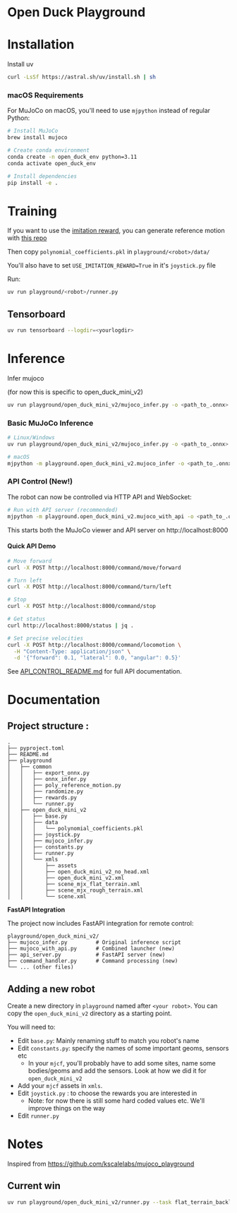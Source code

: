 # Open Duck Playground

# Installation 

Install uv

```bash
curl -LsSf https://astral.sh/uv/install.sh | sh
```

### macOS Requirements
For MuJoCo on macOS, you'll need to use `mjpython` instead of regular Python:

```bash
# Install MuJoCo
brew install mujoco

# Create conda environment
conda create -n open_duck_env python=3.11
conda activate open_duck_env

# Install dependencies
pip install -e .
```

# Training

If you want to use the [imitation reward](https://la.disneyresearch.com/wp-content/uploads/BD_X_paper.pdf), you can generate reference motion with [this repo](https://github.com/apirrone/Open_Duck_reference_motion_generator)

Then copy `polynomial_coefficients.pkl` in `playground/<robot>/data/`

You'll also have to set `USE_IMITATION_REWARD=True` in it's `joystick.py` file

Run: 

```bash
uv run playground/<robot>/runner.py 
```

## Tensorboard

```bash
uv run tensorboard --logdir=<yourlogdir>
```

# Inference 

Infer mujoco

(for now this is specific to open_duck_mini_v2)

```bash
uv run playground/open_duck_mini_v2/mujoco_infer.py -o <path_to_.onnx>
```

### Basic MuJoCo Inference
```bash
# Linux/Windows
uv run playground/open_duck_mini_v2/mujoco_infer.py -o <path_to_.onnx>

# macOS
mjpython -m playground.open_duck_mini_v2.mujoco_infer -o <path_to_.onnx>
```

### API Control (New!)
The robot can now be controlled via HTTP API and WebSocket:

```bash
# Run with API server (recommended)
mjpython -m playground.open_duck_mini_v2.mujoco_with_api -o <path_to_.onnx>
```

This starts both the MuJoCo viewer and API server on http://localhost:8000

#### Quick API Demo
```bash
# Move forward
curl -X POST http://localhost:8000/command/move/forward

# Turn left
curl -X POST http://localhost:8000/command/turn/left

# Stop
curl -X POST http://localhost:8000/command/stop

# Get status
curl http://localhost:8000/status | jq .

# Set precise velocities
curl -X POST http://localhost:8000/command/locomotion \
  -H "Content-Type: application/json" \
  -d '{"forward": 0.1, "lateral": 0.0, "angular": 0.5}'
```

See [API_CONTROL_README.md](API_CONTROL_README.md) for full API documentation.

# Documentation

## Project structure : 

```
.
├── pyproject.toml
├── README.md
├── playground
│   ├── common
│   │   ├── export_onnx.py
│   │   ├── onnx_infer.py
│   │   ├── poly_reference_motion.py
│   │   ├── randomize.py
│   │   ├── rewards.py
│   │   └── runner.py
│   ├── open_duck_mini_v2
│   │   ├── base.py
│   │   ├── data
│   │   │   └── polynomial_coefficients.pkl
│   │   ├── joystick.py
│   │   ├── mujoco_infer.py
│   │   ├── constants.py
│   │   ├── runner.py
│   │   └── xmls
│   │       ├── assets
│   │       ├── open_duck_mini_v2_no_head.xml
│   │       ├── open_duck_mini_v2.xml
│   │       ├── scene_mjx_flat_terrain.xml
│   │       ├── scene_mjx_rough_terrain.xml
│   │       └── scene.xml
```

**FastAPI Integration**

The project now includes FastAPI integration for remote control:

```
playground/open_duck_mini_v2/
├── mujoco_infer.py         # Original inference script
├── mujoco_with_api.py      # Combined launcher (new)
├── api_server.py           # FastAPI server (new)
├── command_handler.py      # Command processing (new)
└── ... (other files)
```

## Adding a new robot

Create a new directory in `playground` named after `<your robot>`. You can copy the `open_duck_mini_v2` directory as a starting point.

You will need to:
- Edit `base.py`: Mainly renaming stuff to match you robot's name
- Edit `constants.py`: specify the names of some important geoms, sensors etc
  - In your `mjcf`, you'll probably have to add some sites, name some bodies/geoms and add the sensors. Look at how we did it for `open_duck_mini_v2`
- Add your `mjcf` assets in `xmls`. 
- Edit `joystick.py` : to choose the rewards you are interested in
  - Note: for now there is still some hard coded values etc. We'll improve things on the way
- Edit `runner.py`



# Notes

Inspired from https://github.com/kscalelabs/mujoco_playground


## Current win

```bash
uv run playground/open_duck_mini_v2/runner.py --task flat_terrain_backlash --num_timesteps 300000000
```